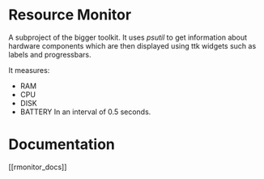 # Resource Monitor
A subproject of the bigger toolkit. It uses *psutil* to get information about hardware components which are then displayed using ttk widgets such as labels and progressbars.

It measures:
- RAM
- CPU
- DISK
- BATTERY
In an interval of 0.5 seconds.
# Documentation
[[rmonitor_docs]]